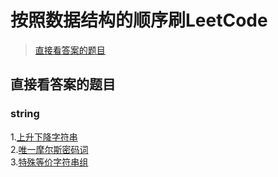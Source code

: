 # 按照数据结构的顺序刷LeetCode

> [直接看答案的题目](#jump)


##  <span id="jump">直接看答案的题目</span>
### string
1.[上升下降字符串](https://leetcode-cn.com/problems/increasing-decreasing-string/)  
2.[唯一摩尔斯密码词](https://leetcode-cn.com/problems/unique-morse-code-words/)  
3.[特殊等价字符串组](https://leetcode-cn.com/problems/groups-of-special-equivalent-strings/)
